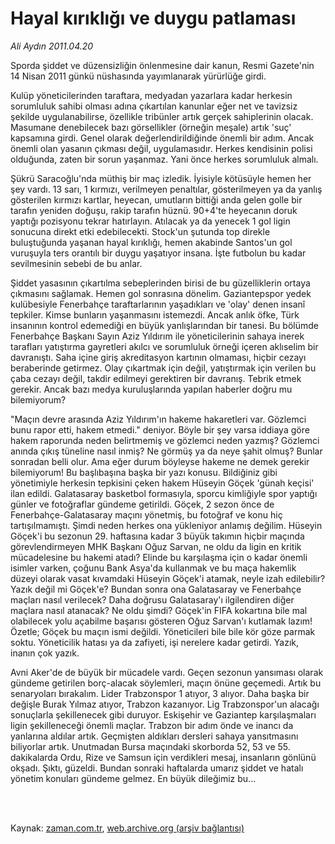 # Hayal kırıklığı ve duygu patlaması

*Ali Aydın 2011.04.20*

<td class="columnist-detail">
<p>Sporda şiddet ve düzensizliğin önlenmesine dair kanun, Resmi Gazete'nin 14 Nisan 2011 günkü nüshasında yayımlanarak yürürlüğe girdi.</p>
<p>
<div id="haberMetinDiv">
<p>Kulüp yöneticilerinden taraftara, medyadan yazarlara kadar herkesin sorumluluk sahibi olması adına çıkartılan kanunlar eğer net ve tavizsiz şekilde uygulanabilirse, özellikle tribünler artık gerçek sahiplerinin olacak. Masumane denebilecek bazı görsellikler (örneğin meşale) artık 'suç' kapsamına girdi. Genel olarak değerlendirildiğinde önemli bir adım. Ancak önemli olan yasanın çıkması değil, uygulamasıdır. Herkes kendisinin polisi olduğunda, zaten bir sorun yaşanmaz. Yani önce herkes sorumluluk almalı.
<p> Şükrü Saracoğlu'nda müthiş bir maç izledik. İyisiyle kötüsüyle hemen her şey vardı. 13 sarı, 1 kırmızı, verilmeyen penaltılar, gösterilmeyen ya da yanlış gösterilen kırmızı kartlar, heyecan, umutların bittiği anda gelen golle bir tarafın yeniden doğuşu, rakip tarafın hüznü. 90+4'te heyecanın doruk yaptığı pozisyonu tekrar hatırlayın. Atılacak ya da yenecek 1 gol ligin sonucuna direkt etki edebilecekti. Stock'un şutunda top direkle buluştuğunda yaşanan hayal kırıklığı, hemen akabinde Santos'un gol vuruşuyla ters orantılı bir duygu yaşatıyor insana. İşte futbolun bu kadar sevilmesinin sebebi de bu anlar.
<p> Şiddet yasasının çıkartılma sebeplerinden birisi de bu güzelliklerin ortaya çıkmasını sağlamak. Hemen gol sonrasına dönelim. Gaziantepspor yedek kulübesiyle Fenerbahçe taraftarlarının yaşadıkları ve 'olay' denen insanî tepkiler. Kimse bunların yaşanmasını istemezdi. Ancak anlık öfke, Türk insanının kontrol edemediği en büyük yanlışlarından bir tanesi. Bu bölümde Fenerbahçe Başkanı Sayın Aziz Yıldırım ile yöneticilerinin sahaya inerek tarafları yatıştırma gayretleri akılcı ve sorumluluk örneği içeren aklıselim bir davranıştı. Saha içine giriş akreditasyon kartının olmaması, hiçbir cezayı beraberinde getirmez. Olay çıkartmak için değil, yatıştırmak için verilen bu çaba cezayı değil, takdir edilmeyi gerektiren bir davranış. Tebrik etmek gerekir. Ancak bazı medya kuruluşlarında yapılan haberler doğru mu bilemiyorum?
<p> "Maçın devre arasında Aziz Yıldırım'ın hakeme hakaretleri var. Gözlemci bunu rapor etti, hakem etmedi." deniyor. Böyle bir şey varsa iddiaya göre hakem raporunda neden belirtmemiş ve gözlemci neden yazmış? Gözlemci anında çıkış tüneline nasıl inmiş? Ne görmüş ya da neye şahit olmuş? Bunlar sonradan belli olur. Ama eğer durum böyleyse hakeme ne demek gerekir bilemiyorum! Bu başlıbaşına başka bir yazı konusu. Bildiğiniz gibi yönetimiyle herkesin tepkisini çeken hakem Hüseyin Göçek 'günah keçisi' ilan edildi. Galatasaray basketbol formasıyla, sporcu kimliğiyle spor yaptığı günler ve fotoğraflar gündeme getirildi. Göçek, 2 sezon önce de Fenerbahçe-Galatasaray maçını yönetmiş, bu fotoğraf ve konu hiç tartışılmamıştı. Şimdi neden herkes ona yükleniyor anlamış değilim. Hüseyin Göçek'i bu sezonun 29. haftasına kadar 3 büyük takımın hiçbir maçında görevlendirmeyen MHK Başkanı Oğuz Sarvan, ne oldu da ligin en kritik mücadelesine bu hakemi atadı? Elinde bu karşılaşma için o kadar önemli isimler varken, çoğunu Bank Asya'da kullanmak ve bu maça hakemlik düzeyi olarak vasat kıvamdaki Hüseyin Göçek'i atamak, neyle izah edilebilir? Yazık değil mi Göçek'e? Bundan sonra ona Galatasaray ve Fenerbahçe maçları nasıl verilecek? Daha doğrusu Galatasaray'ı ilgilendiren diğer maçlara nasıl atanacak? Ne oldu şimdi? Göçek'in FIFA kokartına bile mal olabilecek yolu açabilme başarısı gösteren Oğuz Sarvan'ı kutlamak lazım! Özetle; Göçek bu maçın ismi değildi. Yöneticileri bile bile kör göze parmak soktu. Yöneticilik hatası ya da zafiyeti, işi nerelere kadar getirdi. Yazık, inanın çok yazık.
<p> Avni Aker'de de büyük bir mücadele vardı. Geçen sezonun yansıması olarak gündeme getirilen borç-alacak söylemleri, maçın önüne geçemedi. Artık bu senaryoları bırakalım. Lider Trabzonspor 1 atıyor, 3 alıyor. Daha başka bir değişle Burak Yılmaz atıyor, Trabzon kazanıyor. Lig Trabzonspor'un alacağı sonuçlarla şekillenecek gibi duruyor. Eskişehir ve Gaziantep karşılaşmaları ligin şekilleneceği önemli maçlar. Trabzon bir adım önde ve inancı da yanlarına aldılar artık. Geçmişten aldıkları dersleri sahaya yansıtmasını biliyorlar artık. Unutmadan Bursa maçındaki skorborda 52, 53 ve 55. dakikalarda Ordu, Rize ve Samsun için verdikleri mesaj, insanların gönlünü okşadı. Şıktı, güzeldi. Bundan sonraki haftalarda umarız şiddet ve hatalı yönetim konuları gündeme gelmez. En büyük dileğimiz bu...</p></p></p></p></p></div>
</p>


<p><br>
		 </br></p></td>

Kaynak: [zaman.com.tr](http://zaman.com.tr/yazar.do?yazino=1123757), [web.archive.org (arşiv bağlantısı)](http://web.archive.org/web/20110421031835/http://zaman.com.tr:80/yazar.do?yazino=1123757)
